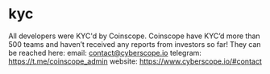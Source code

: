 # kyc
All developers were KYC'd by Coinscope. 
Coinscope have KYC’d more than 500 teams and haven’t received any reports from investors so far!
They can be reached here: 
email: contact@cyberscope.io
telegram: https://t.me/coinscope_admin
website: https://www.cyberscope.io/#contact

